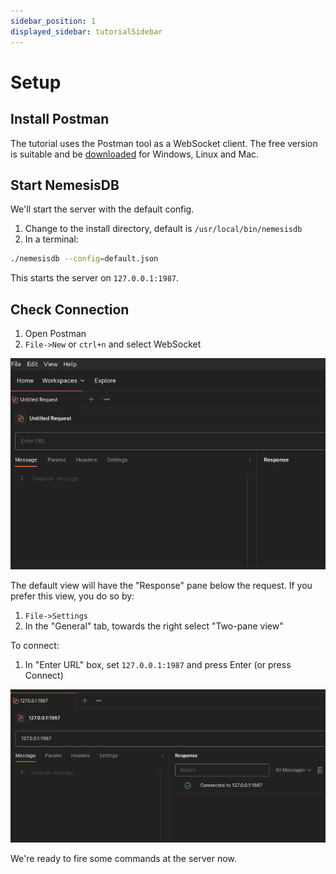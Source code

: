 ```yaml
---
sidebar_position: 1
displayed_sidebar: tutorialSidebar
---
```


# Setup

## Install Postman
The tutorial uses the Postman tool as a WebSocket client. The free version is suitable and be [downloaded](https://www.postman.com/downloads/) for Windows, Linux and Mac.

## Start NemesisDB

We'll start the server with the default config.

1. Change to the install directory, default is `/usr/local/bin/nemesisdb`
2. In a terminal:

```bash title="Start server"
./nemesisdb --config=default.json
```

This starts the server on `127.0.0.1:1987`.


## Check Connection

1. Open Postman
2. `File->New` or `ctrl+n` and select WebSocket

![](img/postman_newwebsocket.png)


The default view will have the "Response" pane below the request. If you prefer this view, you do so by:

1. `File->Settings`
2. In the "General" tab, towards the right select "Two-pane view"


To connect:

1. In "Enter URL" box, set `127.0.0.1:1987` and press Enter (or press Connect)

![](img/postman_connected.png)


We're ready to fire some commands at the server now.
